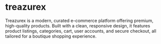 # treazurex
Treazurex is a modern, curated e-commerce platform offering premium, high-quality products. Built with a clean, responsive design, it features product listings, categories, cart, user accounts, and secure checkout, all tailored for a boutique shopping experience.
